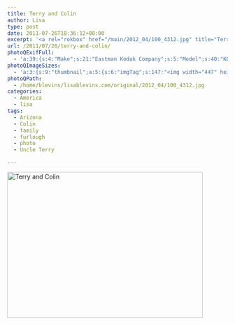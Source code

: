 ```yaml
---
title: Terry and Colin
author: Lisa
type: post
date: 2011-07-26T18:36:12+00:00
excerpt: '<a rel="rokbox" href="/main/2012_04/100_4312.jpg" title="Terry and Colin"><img width="447" height="335" alt="Terry and Colin" src="/thumbnail/2012_04/100_4312.jpg" class="photoQexcerpt photoQLinkImg" /></a>'
url: /2011/07/26/terry-and-colin/
photoQExifFull:
  - 'a:39:{s:4:"Make";s:21:"Eastman Kodak Company";s:5:"Model";s:40:"KODAK EASYSHARE C813 ZOOM DIGITAL CAMERA";s:11:"Orientation";s:17:"1: Normal (0 deg)";s:11:"xResolution";s:27:"480 dots per ResolutionUnit";s:11:"yResolution";s:27:"480 dots per ResolutionUnit";s:14:"ResolutionUnit";s:4:"Inch";s:8:"Software";s:40:"KODAK EASYSHARE C813 ZOOM DIGITAL CAMERA";s:12:"ExposureTime";s:8:"1/64 sec";s:7:"FNumber";s:5:"f/2.7";s:15:"ExposureProgram";s:7:"Program";s:15:"ISOSpeedRatings";s:3:"200";s:11:"ExifVersion";s:12:"version 2.21";s:16:"DateTimeOriginal";s:19:"2011:07:26 19:36:12";s:17:"DateTimedigitized";s:19:"2011:07:26 19:36:12";s:17:"ShutterSpeedValue";s:8:"1/63 sec";s:13:"ApertureValue";s:5:"f/2.7";s:17:"ExposureBiasValue";s:4:"0 EV";s:16:"MaxApertureValue";s:5:"f/2.7";s:12:"MeteringMode";s:13:"Multi-Segment";s:11:"LightSource";s:15:"Unknown or Auto";s:5:"Flash";s:16:"Flash, Auto-Mode";s:11:"FocalLength";s:4:"6 mm";s:15:"FlashPixVersion";s:9:"version 1";s:10:"ColorSpace";s:4:"sRGB";s:14:"ExifImageWidth";s:11:"3296 pixels";s:15:"ExifImageHeight";s:11:"2472 pixels";s:13:"ExposureIndex";s:3:"200";s:13:"SensingMethod";s:35:"Unknown: One Chip Color Area Sensor";s:10:"FileSource";s:20:"Digital Still Camera";s:9:"SceneType";s:21:"Directly Photographed";s:12:"ExposureMode";s:1:"0";s:12:"WhiteBalance";s:1:"0";s:16:"DigitalZoomRatio";s:1:"0";s:16:"SceneCaptureMode";s:1:"0";s:11:"GainControl";s:1:"2";s:8:"Contrast";s:1:"0";s:10:"Saturation";s:1:"0";s:9:"Sharpness";s:1:"0";s:20:"FocalLength35mmEquiv";s:0:"";}'
photoQImageSizes:
  - 'a:3:{s:9:"thumbnail";a:5:{s:6:"imgTag";s:147:"<img width="447" height="335" alt="Terry and Colin" src="/thumbnail/2012_04/100_4312.jpg" class="PhotoQImg" />";s:6:"imgUrl";s:68:"/thumbnail/2012_04/100_4312.jpg";s:7:"imgPath";s:71:"/home/blevins/lisablevins.com/thumbnail/2012_04/100_4312.jpg";s:8:"imgWidth";s:3:"447";s:9:"imgHeight";s:3:"335";}s:4:"main";a:5:{s:6:"imgTag";s:142:"<img width="700" height="525" alt="Terry and Colin" src="/main/2012_04/100_4312.jpg" class="PhotoQImg" />";s:6:"imgUrl";s:63:"/main/2012_04/100_4312.jpg";s:7:"imgPath";s:66:"/home/blevins/lisablevins.com/main/2012_04/100_4312.jpg";s:8:"imgWidth";s:3:"700";s:9:"imgHeight";s:3:"525";}s:8:"original";a:5:{s:6:"imgTag";s:148:"<img width="3296" height="2472" alt="Terry and Colin" src="/original/2012_04/100_4312.jpg" class="PhotoQImg" />";s:6:"imgUrl";s:67:"/original/2012_04/100_4312.jpg";s:7:"imgPath";s:70:"/home/blevins/lisablevins.com/original/2012_04/100_4312.jpg";s:8:"imgWidth";s:4:"3296";s:9:"imgHeight";s:4:"2472";}}'
photoQPath:
  - /home/blevins/lisablevins.com/original/2012_04/100_4312.jpg
categories:
  - America
  - lisa
tags:
  - Arizona
  - Colin
  - family
  - furlough
  - photo
  - Uncle Terry

---
```

<a rel="lightbox" href="/main/2012_04/100_4312.jpg" title="Terry and Colin"><img width="447" height="335" alt="Terry and Colin" src="/thumbnail/2012_04/100_4312.jpg" class="photoQcontent photoQLinkImg" /></a>

<div class="photoQDescr">
</div>